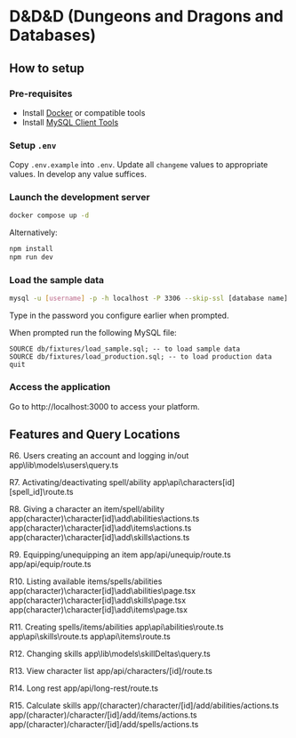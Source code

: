 # D&D&D (Dungeons and Dragons and Databases)

## How to setup

### Pre-requisites

- Install [Docker](https://docs.docker.com/get-started/get-docker/) or compatible tools
- Install [MySQL Client Tools](https://dev.mysql.com/doc/refman/8.4/en/mysql.html)

### Setup `.env`

Copy `.env.example` into `.env`. Update all `changeme` values to appropriate values. In develop any value suffices.

### Launch the development server

```bash
docker compose up -d
```

Alternatively:
```bash
npm install
npm run dev
```

### Load the sample data

```bash
mysql -u [username] -p -h localhost -P 3306 --skip-ssl [database name]
```

Type in the password you configure earlier when prompted.

When prompted run the following MySQL file:

```mysql
SOURCE db/fixtures/load_sample.sql; -- to load sample data
SOURCE db/fixtures/load_production.sql; -- to load production data
quit
```

### Access the application

Go to http://localhost:3000 to access your platform.

## Features and Query Locations

R6. Users creating an account and logging in/out
app\lib\models\users\query.ts

R7. Activating/deactivating spell/ability
app\api\characters\[id]\[spell_id]\route.ts

R8. Giving a character an item/spell/ability
app\(character)\character\[id]\add\abilities\actions.ts
app\(character)\character\[id]\add\items\actions.ts
app\(character)\character\[id]\add\skills\actions.ts

R9. Equipping/unequipping an item
app/api/unequip/route.ts
app/api/equip/route.ts

R10. Listing available items/spells/abilities
app\(character)\character\[id]\add\abilities\page.tsx
app\(character)\character\[id]\add\skills\page.tsx
app\(character)\character\[id]\add\items\page.tsx

R11. Creating spells/items/abilities
app\api\abilities\route.ts
app\api\skills\route.ts
app\api\items\route.ts

R12. Changing skills
app\lib\models\skillDeltas\query.ts

R13. View character list
app/api/characters/[id]/route.ts

R14. Long rest
app/api/long-rest/route.ts

R15. Calculate skills
app/(character)/character/[id]/add/abilities/actions.ts
app/(character)/character/[id]/add/items/actions.ts
app/(character)/character/[id]/add/spells/actions.ts
